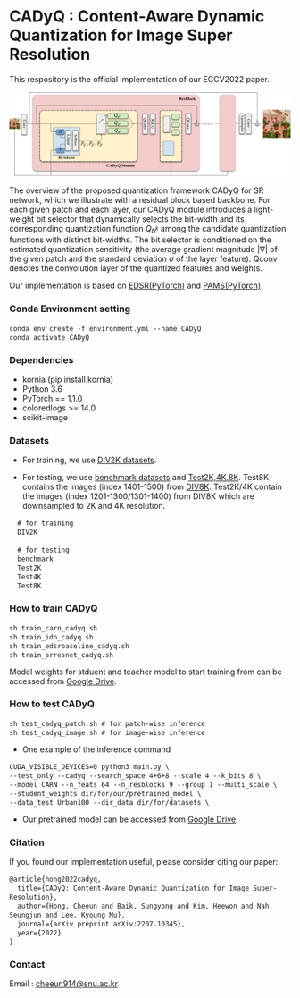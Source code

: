 # CADyQ : Content-Aware Dynamic Quantization for Image Super Resolution

This respository is the official implementation of our ECCV2022 paper.
<!-- [paper](). -->

![The framework of our paper.](https://github.com/Cheeun/CADyQ/blob/main/visualization/method-overview.png)
<!-- (https://raw.githubusercontent.com/Cheeun/CADyQ/visualization/method-overview.png) -->



The overview of the proposed quantization framework CADyQ for SR network, which we illustrate with a residual block based backbone.
For each given patch and each layer, our CADyQ module introduces a light-weight bit selector that dynamically selects the bit-width and its corresponding quantization function $Q_{b^{k}}$ among the candidate quantization functions with distinct bit-widths.
The bit selector is conditioned on the estimated quantization sensitivity (the average gradient magnitude ${|\nabla{}|}$ of the given patch 
and the standard deviation ${\sigma}$ of the layer feature).
Qconv denotes the convolution layer of the quantized features and weights. 

Our implementation is based on [EDSR(PyTorch)](https://github.com/thstkdgus35/EDSR-PyTorch) and [PAMS(PyTorch)](https://github.com/colorjam/PAMS).



### Conda Environment setting
```
conda env create -f environment.yml --name CADyQ
conda activate CADyQ
```

### Dependencies
* kornia (pip install kornia)
* Python 3.6
* PyTorch == 1.1.0
* coloredlogs >= 14.0
* scikit-image



### Datasets
* For training, we use [DIV2K datasets](https://cv.snu.ac.kr/research/EDSR/DIV2K.tar).

* For testing, we use [benchmark datasets](https://cv.snu.ac.kr/research/EDSR/benchmark.tar) and [Test2K,4K.8K](https://drive.google.com/drive/folders/18b3QKaDJdrd9y0KwtrWU2Vp9nHxvfTZH?usp=sharing).
Test8K contains the images (index 1401-1500) from [DIV8K](https://competitions.codalab.org/competitions/22217#participate). Test2K/4K contain the images (index 1201-1300/1301-1400) from DIV8K which are downsampled to 2K and 4K resolution.

```
  # for training
  DIV2K 

  # for testing
  benchmark
  Test2K
  Test4K
  Test8K
```




### How to train CADyQ
```
sh train_carn_cadyq.sh
sh train_idn_cadyq.sh
sh train_edsrbaseline_cadyq.sh
sh train_srresnet_cadyq.sh
```
Model weights for stduent and teacher model to start training from can be accessed from [Google Drive](https://drive.google.com/drive/folders/1nPVdcqLqcaq-fp3Kg04WCUKav0PFER6x?usp=sharing).


### How to test CADyQ
```
sh test_cadyq_patch.sh # for patch-wise inference
sh test_cadyq_image.sh # for image-wise inference
```
- One example of the inference command
```
CUDA_VISIBLE_DEVICES=0 python3 main.py \
--test_only --cadyq --search_space 4+6+8 --scale 4 --k_bits 8 \
--model CARN --n_feats 64 --n_resblocks 9 --group 1 --multi_scale \
--student_weights dir/for/our/pretrained_model \
--data_test Urban100 --dir_data dir/for/datasets \
```
- Our pretrained model can be accessed from [Google Drive](https://drive.google.com/drive/folders/1pkbG4bQG6CoTxJKrUnBAEOxeQVUzvAsp?usp=sharing).



### Citation
If you found our implementation useful, please consider citing our paper:
```
@article{hong2022cadyq,
  title={CADyQ: Content-Aware Dynamic Quantization for Image Super-Resolution},
  author={Hong, Cheeun and Baik, Sungyong and Kim, Heewon and Nah, Seungjun and Lee, Kyoung Mu},
  journal={arXiv preprint arXiv:2207.10345},
  year={2022}
}
```

### Contact
Email : cheeun914@snu.ac.kr 
